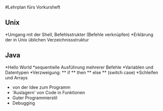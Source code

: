#Lehrplan fürs Vorkursheft

## Unix
*Umgang mit der Shell, Befehlsstrukter (Befehle verknüpfen)
*Erklärung der in Unix üblichen Verzeichnissstruktur

## Java
*Hello World
*sequentielle Ausführung mehrerer Befehle
*Variablen und Datentypen
*Verzweigung:
** if
** then
** else
** (switch case)
*Schleifen und Arrays
* von der Idee zum Programm
* 'Auslagern' von Code in Funktionen
* Guter Programmierstil
* Debugging

